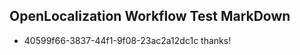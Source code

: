 ## OpenLocalization Workflow Test MarkDown
* 40599f66-3837-44f1-9f08-23ac2a12dc1c thanks!

<!--HONumber=Aug16_HO1-->


